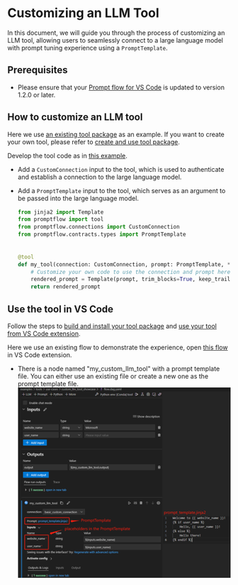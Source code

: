 # Customizing an LLM Tool
In this document, we will guide you through the process of customizing an LLM tool, allowing users to seamlessly connect to a large language model with prompt tuning experience using a `PromptTemplate`.

## Prerequisites
- Please ensure that your [Prompt flow for VS Code](https://marketplace.visualstudio.com/items?itemName=prompt-flow.prompt-flow) is updated to version 1.2.0 or later.

## How to customize an LLM tool
Here we use [an existing tool package](https://github.com/microsoft/promptflow/tree/main/examples/tools/tool-package-quickstart/my_tool_package) as an example. If you want to create your own tool, please refer to [create and use tool package](create-and-use-tool-package.md).  

Develop the tool code as in [this example](https://github.com/microsoft/promptflow/blob/main/examples/tools/tool-package-quickstart/my_tool_package/tools/tool_with_custom_llm_type.py).
- Add a `CustomConnection` input to the tool, which is used to authenticate and establish a connection to the large language model.
- Add a `PromptTemplate` input to the tool, which serves as an argument to be passed into the large language model.

    ```python
    from jinja2 import Template
    from promptflow import tool
    from promptflow.connections import CustomConnection
    from promptflow.contracts.types import PromptTemplate


    @tool
    def my_tool(connection: CustomConnection, prompt: PromptTemplate, **kwargs) -> str:
        # Customize your own code to use the connection and prompt here.
        rendered_prompt = Template(prompt, trim_blocks=True, keep_trailing_newline=True).render(**kwargs)
        return rendered_prompt
    ```

## Use the tool in VS Code
Follow the steps to [build and install your tool package](create-and-use-tool-package.md#build-and-share-the-tool-package) and [use your tool from VS Code extension](create-and-use-tool-package.md#use-your-tool-from-vscode-extension).  

Here we use an existing flow to demonstrate the experience, open [this flow](https://github.com/microsoft/promptflow/blob/main/examples/tools/use-cases/custom_llm_tool_showcase/flow.dag.yaml) in VS Code extension.  
- There is a node named "my_custom_llm_tool" with a prompt template file. You can either use an existing file or create a new one as the prompt template file.  
![use_my_custom_llm_tool](../../media/how-to-guides/develop-a-tool/use_my_custom_llm_tool.png)

